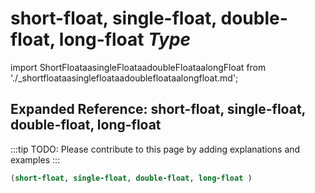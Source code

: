 # **short-float, single-float, double-float, long-float** *Type*

import ShortFloataasingleFloataadoubleFloataalongFloat from './_shortfloataasinglefloataadoublefloataalongfloat.md';

<ShortFloataasingleFloataadoubleFloataalongFloat />

## Expanded Reference: short-float, single-float, double-float, long-float

:::tip
TODO: Please contribute to this page by adding explanations and examples
:::

```lisp
(short-float, single-float, double-float, long-float )
```
